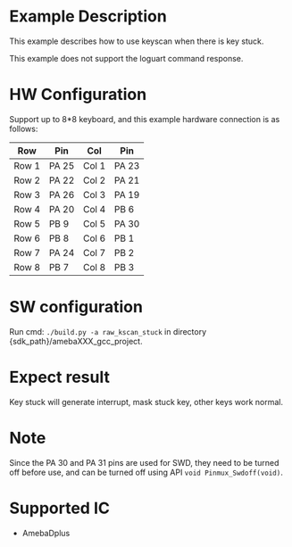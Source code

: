 # Example Description

This example describes how to use keyscan when there is key stuck.

This example does not support the loguart command response.

# HW Configuration

Support up to 8*8 keyboard, and this example hardware connection is as follows:

| Row   | Pin   | Col   | Pin   |
| ----- | ----- | ----- | ----- |
| Row 1 | PA 25 | Col 1 | PA 23 |
| Row 2 | PA 22 | Col 2 | PA 21 |
| Row 3 | PA 26 | Col 3 | PA 19 |
| Row 4 | PA 20 | Col 4 | PB 6  |
| Row 5 | PB 9  | Col 5 | PA 30 |
| Row 6 | PB 8  | Col 6 | PB 1  |
| Row 7 | PA 24 | Col 7 | PB 2  |
| Row 8 | PB 7  | Col 8 | PB 3  |

# SW configuration

Run cmd: `./build.py -a raw_kscan_stuck` in directory {sdk_path}/amebaXXX_gcc_project.

# Expect result

Key stuck will generate interrupt, mask stuck key, other keys work normal.

# Note

Since the PA 30 and PA 31 pins are used for SWD, they need to be turned off before use, and can be turned off using API  `void Pinmux_Swdoff(void)`.

# Supported IC

- AmebaDplus
